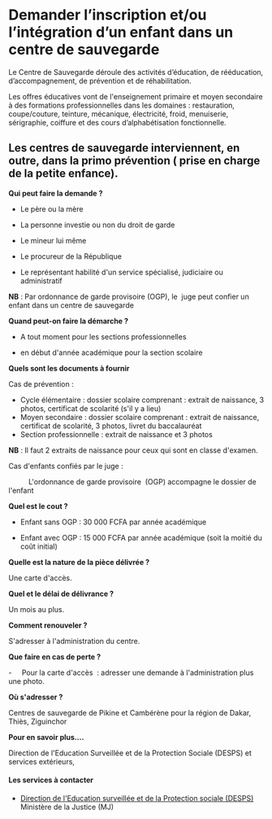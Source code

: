 # Demander l’inscription et/ou l’intégration d’un enfant dans un centre de sauvegarde

Le Centre de Sauvegarde déroule des activités d’éducation, de rééducation, d’accompagnement, de prévention et de réhabilitation.  
  
Les offres éducatives vont de l'enseignement primaire et moyen secondaire à des formations professionnelles dans les domaines : restauration, coupe/couture, teinture, mécanique, électricité, froid, menuiserie, sérigraphie, coiffure et des cours d’alphabétisation fonctionnelle.  
  
Les centres de sauvegarde interviennent, en outre, dans la primo prévention ( prise en charge de la petite enfance).
-----------------------------------------------------------------------------------------------------------------------------------------------------------------------------------------------------------------------------------------------------------------------------------------------------------------------------------------------------------------------------------------------------------------------------------------------------------------------------------------------------------------------------------------------------

**Qui peut faire la demande ?**

*   Le père ou la mère
*   La personne investie ou non du droit de garde  
    
*   Le mineur lui même  
    
*   Le procureur de la République  
    
*   Le représentant habilité d'un service spécialisé, judiciaire ou administratif

**NB** : Par ordonnance de garde provisoire (OGP), le  juge peut confier un enfant dans un centre de sauvegarde

**Quand peut-on faire la démarche ?**

*   A tout moment pour les sections professionnelles

*   en début d'année académique pour la section scolaire

**Quels sont les documents à fournir**

Cas de prévention :

*   Cycle élémentaire : dossier scolaire comprenant : extrait de naissance, 3 photos, certificat de scolarité (s'il y a lieu)
*   Moyen secondaire : dossier scolaire comprenant : extrait de naissance, certificat de scolarité, 3 photos, livret du baccalauréat
*   Section professionnelle : extrait de naissance et 3 photos

**NB** : Il faut 2 extraits de naissance pour ceux qui sont en classe d'examen.  

Cas d'enfants confiés par le juge :  

          L'ordonnance de garde provisoire  (OGP) accompagne le dossier de l'enfant

**Quel est le cout ?**

*   Enfant sans OGP : 30 000 FCFA par année académique 

*   Enfant avec OGP : 15 000 FCFA par année académique (soit la moitié du coût initial)

**Quelle est la nature de la pièce délivrée ?**

Une carte d'accès.

**Quel et le délai de délivrance ?**

Un mois au plus.

**Comment renouveler ?**

S'adresser à l'administration du centre.

**Que faire en cas de perte ?**

\-     Pour la carte d'accès  : adresser une demande à l'administration plus une photo.

**Où s'adresser ?**

Centres de sauvegarde de Pikine et Cambérène pour la région de Dakar, Thiès, Ziguinchor

**Pour en savoir plus….**

Direction de l'Education Surveillée et de la Protection Sociale (DESPS) et services extérieurs,

#### Les services à contacter

*   [Direction de l'Education surveillée et de la Protection sociale (DESPS)](../../../services/direction-de-leducation-surveillee-et-de-la-protection-sociale-desps.md) Ministère de la Justice (MJ)